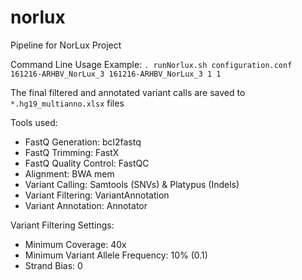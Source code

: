 # norlux

Pipeline for NorLux Project

Command Line Usage Example:
```. runNorlux.sh configuration.conf 161216-ARHBV_NorLux_3 161216-ARHBV_NorLux_3 1 1 ```

The final filtered and annotated variant calls are saved to ```*.hg19_multianno.xlsx``` files

Tools used:
- FastQ Generation: bcl2fastq
- FastQ Trimming: FastX
- FastQ Quality Control: FastQC
- Alignment: BWA mem
- Variant Calling: Samtools (SNVs) & Platypus (Indels)
- Variant Filtering: VariantAnnotation
- Variant Annotation: Annotator

Variant Filtering Settings:
- Minimum Coverage: 40x
- Minimum Variant Allele Frequency: 10% (0.1)
- Strand Bias: 0
